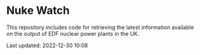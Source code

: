 # Nuke Watch

This repository includes code for retrieving the latest information available on the output of EDF nuclear power plants in the UK.

Last updated: 2022-12-30 10:08